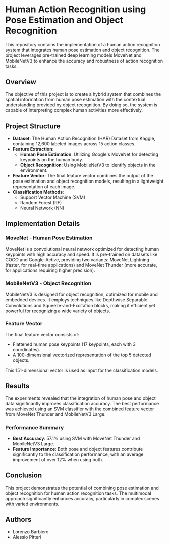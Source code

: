 # Human Action Recognition using Pose Estimation and Object Recognition

This repository contains the implementation of a human action recognition system that integrates human pose estimation and object recognition. The project leverages pre-trained deep learning models MoveNet and MobileNetV3 to enhance the accuracy and robustness of action recognition tasks.

## Overview

The objective of this project is to create a hybrid system that combines the spatial information from human pose estimation with the contextual understanding provided by object recognition. By doing so, the system is capable of interpreting complex human activities more effectively.

## Project Structure

- **Dataset**: The Human Action Recognition (HAR) Dataset from Kaggle, containing 12,600 labeled images across 15 action classes.
- **Feature Extraction**:
  - **Human Pose Estimation**: Utilizing Google's MoveNet for detecting keypoints on the human body.
  - **Object Recognition**: Using MobileNetV3 to identify objects in the environment.
- **Feature Vector**: The final feature vector combines the output of the pose estimation and object recognition models, resulting in a lightweight representation of each image.
- **Classification Methods**:
  - Support Vector Machine (SVM)
  - Random Forest (RF)
  - Neural Network (NN)
  
## Implementation Details

### MoveNet - Human Pose Estimation

MoveNet is a convolutional neural network optimized for detecting human keypoints with high accuracy and speed. It is pre-trained on datasets like COCO and Google-Active, providing two variants: MoveNet Lightning (faster, for real-time applications) and MoveNet Thunder (more accurate, for applications requiring higher precision).

### MobileNetV3 - Object Recognition

MobileNetV3 is designed for object recognition, optimized for mobile and embedded devices. It employs techniques like Depthwise Separable Convolutions and Squeeze-and-Excitation blocks, making it efficient yet powerful for recognizing a wide variety of objects.

### Feature Vector

The final feature vector consists of:
- Flattened human pose keypoints (17 keypoints, each with 3 coordinates).
- A 100-dimensional vectorized representation of the top 5 detected objects.

This 151-dimensional vector is used as input for the classification models.

## Results

The experiments revealed that the integration of human pose and object data significantly improves classification accuracy. The best performance was achieved using an SVM classifier with the combined feature vector from MoveNet Thunder and MobileNetV3 Large.

### Performance Summary

- **Best Accuracy**: 57.1% using SVM with MoveNet Thunder and MobileNetV3 Large.
- **Feature Importance**: Both pose and object features contribute significantly to the classification performance, with an average improvement of over 12% when using both.

## Conclusion

This project demonstrates the potential of combining pose estimation and object recognition for human action recognition tasks. The multimodal approach significantly enhances accuracy, particularly in complex scenes with varied environments.

## Authors

- Lorenzo Barbiero
- Alessio Pitteri
